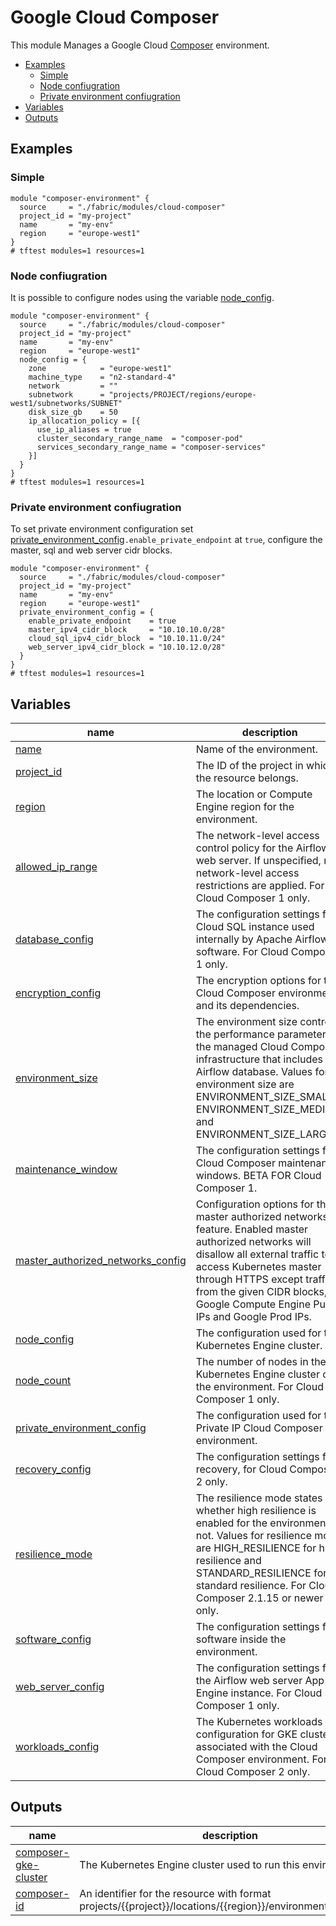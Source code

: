 # Google Cloud Composer
This module Manages a Google Cloud [Composer](https://cloud.google.com/composer) environment.

<!-- BEGIN TOC -->
- [Examples](#examples)
  - [Simple](#simple)
  - [Node confiugration](#node-confiugration)
  - [Private environment confiugration](#private-environment-confiugration)
- [Variables](#variables)
- [Outputs](#outputs)
<!-- END TOC -->

## Examples

### Simple
```hcl
module "composer-environment" {
  source     = "./fabric/modules/cloud-composer"
  project_id = "my-project"
  name       = "my-env"
  region     = "europe-west1"
}
# tftest modules=1 resources=1
```
### Node confiugration
It is possible to configure nodes using the variable [node_config](variables.tf#L36).
```hcl
module "composer-environment" {
  source     = "./fabric/modules/cloud-composer"
  project_id = "my-project"
  name       = "my-env"
  region     = "europe-west1"
  node_config = {
    zone            = "europe-west1"
    machine_type    = "n2-standard-4"
    network         = ""
    subnetwork      = "projects/PROJECT/regions/europe-west1/subnetworks/SUBNET"
    disk_size_gb    = 50
    ip_allocation_policy = [{
      use_ip_aliases = true
      cluster_secondary_range_name  = "composer-pod"
      services_secondary_range_name = "composer-services"
    }]
  }
}
# tftest modules=1 resources=1
```

### Private environment confiugration
To set private environment configuration set [private_environment_config](variables.tf#L85)`.enable_private_endpoint` at `true`, configure the master, sql and web server cidr blocks.
```hcl
module "composer-environment" {
  source     = "./fabric/modules/cloud-composer"
  project_id = "my-project"
  name       = "my-env"
  region     = "europe-west1"
  private_environment_config = {
    enable_private_endpoint    = true
    master_ipv4_cidr_block     = "10.10.10.0/28"
    cloud_sql_ipv4_cidr_block  = "10.10.11.0/24"
    web_server_ipv4_cidr_block = "10.10.12.0/28"
  }
}
# tftest modules=1 resources=1
```
<!-- BEGIN TFDOC -->
## Variables

| name | description | type | required | default |
|---|---|:---:|:---:|:---:|
| [name](variables.tf#L70) | Name of the environment. | <code>string</code> | ✓ |  |
| [project_id](variables.tf#L117) | The ID of the project in which the resource belongs. | <code>string</code> | ✓ |  |
| [region](variables.tf#L135) | The location or Compute Engine region for the environment. | <code>string</code> | ✓ |  |
| [allowed_ip_range](variables.tf#L17) | The network-level access control policy for the Airflow web server. If unspecified, no network-level access restrictions are applied. For Cloud Composer 1 only. | <code title="object&#40;&#123;&#10;  value       &#61; string&#10;  description &#61; string&#10;&#125;&#41;">object&#40;&#123;&#8230;&#125;&#41;</code> |  | <code>null</code> |
| [database_config](variables.tf#L26) | The configuration settings for Cloud SQL instance used internally by Apache Airflow software. For Cloud Composer 1 only. | <code title="object&#40;&#123;&#10;  machine_type &#61; string&#10;&#125;&#41;">object&#40;&#123;&#8230;&#125;&#41;</code> |  | <code>null</code> |
| [encryption_config](variables.tf#L34) | The encryption options for the Cloud Composer environment and its dependencies. | <code title="object&#40;&#123;&#10;  kms_key_name &#61; string&#10;&#125;&#41;">object&#40;&#123;&#8230;&#125;&#41;</code> |  | <code>null</code> |
| [environment_size](variables.tf#L42) | The environment size controls the performance parameters of the managed Cloud Composer infrastructure that includes the Airflow database. Values for environment size are ENVIRONMENT_SIZE_SMALL, ENVIRONMENT_SIZE_MEDIUM, and ENVIRONMENT_SIZE_LARGE. | <code>string</code> |  | <code>&#34;ENVIRONMENT_SIZE_SMALL&#34;</code> |
| [maintenance_window](variables.tf#L48) | The configuration settings for Cloud Composer maintenance windows. BETA FOR Cloud Composer 1. | <code title="object&#40;&#123;&#10;  start_time &#61; string&#10;  end_time   &#61; string&#10;  recurrence &#61; string&#10;&#125;&#41;">object&#40;&#123;&#8230;&#125;&#41;</code> |  | <code>null</code> |
| [master_authorized_networks_config](variables.tf#L58) | Configuration options for the master authorized networks feature. Enabled master authorized networks will disallow all external traffic to access Kubernetes master through HTTPS except traffic from the given CIDR blocks, Google Compute Engine Public IPs and Google Prod IPs. | <code title="object&#40;&#123;&#10;  display_name &#61; bool&#10;  cidr_blocks &#61; object&#40;&#123;&#10;    display_name &#61; optional&#40;string&#41;&#10;    cidr_block   &#61; string&#10;  &#125;&#41;&#10;&#125;&#41;">object&#40;&#123;&#8230;&#125;&#41;</code> |  | <code>null</code> |
| [node_config](variables.tf#L75) | The configuration used for the Kubernetes Engine cluster. | <code title="object&#40;&#123;&#10;  zone            &#61; optional&#40;string&#41;&#10;  machine_type    &#61; optional&#40;string&#41;&#10;  network         &#61; optional&#40;string&#41;&#10;  subnetwork      &#61; optional&#40;string&#41;&#10;  disk_size_gb    &#61; optional&#40;number&#41;&#10;  oauth_scopes    &#61; optional&#40;list&#40;string&#41;&#41;&#10;  service_account &#61; optional&#40;string&#41;&#10;  tags            &#61; optional&#40;list&#40;string&#41;&#41;&#10;  ip_allocation_policy &#61; optional&#40;list&#40;object&#40;&#123;&#10;    use_ip_aliases                &#61; bool&#10;    cluster_secondary_range_name  &#61; optional&#40;string&#41;&#10;    services_secondary_range_name &#61; optional&#40;string&#41;&#10;    cluster_ipv4_cidr_block       &#61; optional&#40;string&#41;&#10;    services_ipv4_cidr_block      &#61; optional&#40;string&#41;&#10;  &#125;&#41;&#41;&#41;&#10;  enable_ip_masq_agent &#61; optional&#40;bool&#41;&#10;&#125;&#41;">object&#40;&#123;&#8230;&#125;&#41;</code> |  | <code>null</code> |
| [node_count](variables.tf#L98) | The number of nodes in the Kubernetes Engine cluster of the environment. For Cloud Composer 1 only. | <code>number</code> |  | <code>3</code> |
| [private_environment_config](variables.tf#L104) | The configuration used for the Private IP Cloud Composer environment. | <code title="object&#40;&#123;&#10;  connection_type                  &#61; optional&#40;string&#41;&#10;  enable_private_endpoint          &#61; optional&#40;bool&#41;&#10;  master_ipv4_cidr_block           &#61; optional&#40;string&#41;&#10;  cloud_sql_ipv4_cidr_block        &#61; optional&#40;string&#41;&#10;  web_server_ipv4_cidr_block       &#61; optional&#40;string&#41;&#10;  enable_privately_used_public_ips &#61; optional&#40;bool&#41;&#10;&#125;&#41;">object&#40;&#123;&#8230;&#125;&#41;</code> |  | <code>null</code> |
| [recovery_config](variables.tf#L122) | The configuration settings for recovery, for Cloud Composer 2 only. | <code title="object&#40;&#123;&#10;  scheduled_snapshots_config &#61; object&#40;&#123;&#10;    enabled                    &#61; bool&#10;    snapshot_location          &#61; optional&#40;string&#41;&#10;    snapshot_creation_schedule &#61; optional&#40;string&#41;&#10;    time_zone                  &#61; optional&#40;string&#41;&#10;  &#125;&#41;&#10;&#125;&#41;">object&#40;&#123;&#8230;&#125;&#41;</code> |  | <code>null</code> |
| [resilience_mode](variables.tf#L140) | The resilience mode states whether high resilience is enabled for the environment or not. Values for resilience mode are HIGH_RESILIENCE for high resilience and STANDARD_RESILIENCE for standard resilience. For Cloud Composer 2.1.15 or newer only. | <code>string</code> |  | <code>null</code> |
| [software_config](variables.tf#L146) | The configuration settings for software inside the environment. | <code title="object&#40;&#123;&#10;  airflow_config_overrides &#61; optional&#40;map&#40;string&#41;&#41;&#10;  pypi_packages            &#61; optional&#40;map&#40;string&#41;&#41;&#10;  env_variables            &#61; optional&#40;map&#40;string&#41;&#41;&#10;  image_version            &#61; optional&#40;string&#41;&#10;  python_version           &#61; optional&#40;string&#41;&#10;  scheduler_count          &#61; optional&#40;number&#41;&#10;&#125;&#41;">object&#40;&#123;&#8230;&#125;&#41;</code> |  | <code>null</code> |
| [web_server_config](variables.tf#L159) | The configuration settings for the Airflow web server App Engine instance. For Cloud Composer 1 only. | <code title="object&#40;&#123;&#10;  machine_type &#61; string&#10;&#125;&#41;">object&#40;&#123;&#8230;&#125;&#41;</code> |  | <code>null</code> |
| [workloads_config](variables.tf#L167) | The Kubernetes workloads configuration for GKE cluster associated with the Cloud Composer environment. For Cloud Composer 2 only. | <code title="object&#40;&#123;&#10;  scheduler &#61; optional&#40;object&#40;&#123;&#10;    cpu        &#61; optional&#40;number&#41;&#10;    count      &#61; optional&#40;number&#41;&#10;    memory_gb  &#61; optional&#40;number&#41;&#10;    storage_gb &#61; optional&#40;number&#41;&#10;  &#125;&#41;&#41;&#10;  triggerer &#61; optional&#40;object&#40;&#123;&#10;    cpu       &#61; optional&#40;number&#41;&#10;    count     &#61; optional&#40;number&#41;&#10;    memory_gb &#61; optional&#40;number&#41;&#10;  &#125;&#41;&#41;&#10;  web_server &#61; optional&#40;object&#40;&#123;&#10;    cpu        &#61; optional&#40;number&#41;&#10;    storage_gb &#61; optional&#40;number&#41;&#10;    memory_gb  &#61; optional&#40;number&#41;&#10;  &#125;&#41;&#41;&#10;  worker &#61; optional&#40;object&#40;&#123;&#10;    cpu        &#61; optional&#40;number&#41;&#10;    storage_gb &#61; optional&#40;number&#41;&#10;    memory_gb  &#61; optional&#40;number&#41;&#10;    min_count  &#61; optional&#40;number&#41;&#10;    max_count  &#61; optional&#40;number&#41;&#10;  &#125;&#41;&#41;&#10;&#125;&#41;">object&#40;&#123;&#8230;&#125;&#41;</code> |  | <code>null</code> |

## Outputs

| name | description | sensitive |
|---|---|:---:|
| [composer-gke-cluster](outputs.tf#L22) | The Kubernetes Engine cluster used to run this environment. |  |
| [composer-id](outputs.tf#L17) | An identifier for the resource with format projects/{{project}}/locations/{{region}}/environments/{{name}}. |  |
<!-- END TFDOC -->
